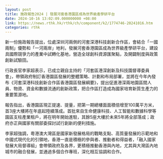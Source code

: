 ```yaml
---
layout: post
title: 施政報告2024 | 發展河套香港園區成為世界級產學研平台
date: 2024-10-16 13:02:09.000000000 +08:00
link: https://news.rthk.hk/rthk/ch/component/k2/1774746-20241016.htm
categories: rthk
---
```


新一份施政報告提出，位處深圳河兩側的河套深港科技創新合作區，會結合「一國兩制」優勢和「一河兩岸」地利，發展河套香港園區成為世界級產學研平台，建設具國際競爭力的產業中試轉化基地，營造全球創科資源匯聚點，及開闢制度與政策創新試驗田。

行政長官李家超表示，已成立親自主持的「河套區港深創新及科技園督導委員會」，帶領政府制訂香港園區發展的整體策略、計劃和布局部署，並將在今年內發布《河套深港科技創新合作區香港園區發展綱要》，提出促進港深兩地園區間人員、物資、資金和數據流通的創新政策，把合作區打造成為國家培育新質生產力的重要策源地。

報告指出，香港園區現正提速、提量，把第一期總樓面面積倍增至100萬平方米，首3座大樓將在年底起陸續落成。首批來自生命健康科技、人工智能和數據科學等園區支柱產業租戶，將在明年開始進駐，其餘5座大樓於未來5年將全部落成；政府亦正與國家有關部委探討試行創新的便利措施。

李家超強調，粵港澳大灣區是國家新發展格局的戰略支點、高質量發展的示範地和中國式現代化的引領地，香港一直是積極的參與者、推動者和得益者，「融入國家發展大局督導組」會帶領政府及各界，更積極推動香港與內地，尤其與大灣區內地城市的融合發展，並通過多個合作專班，深化相互協調和合作。
